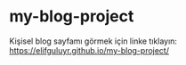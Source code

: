 ﻿# my-blog-project
Kişisel blog sayfamı görmek için linke tıklayın:
https://elifguluyr.github.io/my-blog-project/

